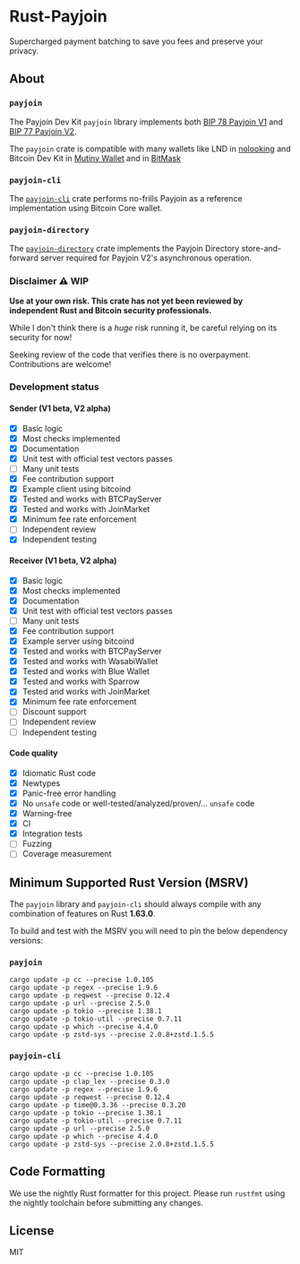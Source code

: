 # Rust-Payjoin

Supercharged payment batching to save you fees and preserve your privacy.

## About

### `payjoin`

The Payjoin Dev Kit `payjoin` library implements both [BIP 78 Payjoin V1](https://github.com/shesek/bips/blob/master/bip-0078.mediawiki) and [BIP 77 Payjoin V2](https://github.com/bitcoin/bips/pull/1483).

The `payjoin` crate is compatible with many wallets like LND in [nolooking](https://github.com/chaincase-app/nolooking) and Bitcoin Dev Kit in [Mutiny Wallet](https://github.com/MutinyWallet/mutiny-node) and in [BitMask](https://github.com/diba-io/bitmask-core)

### `payjoin-cli`

The [`payjoin-cli`](https://github.com/payjoin/rust-payjoin/tree/main/payjoin-cli) crate performs no-frills Payjoin as a reference implementation using Bitcoin Core wallet.

### `payjoin-directory`

The [`payjoin-directory`](https://github.com/payjoin/rust-payjoin/tree/main/payjoin-directory) crate implements the Payjoin Directory store-and-forward server required for Payjoin V2's asynchronous operation.

### Disclaimer ⚠️ WIP

**Use at your own risk. This crate has not yet been reviewed by independent Rust and Bitcoin security professionals.**

While I don't think there is a *huge* risk running it, be careful relying on its security for now!

Seeking review of the code that verifies there is no overpayment. Contributions are welcome!

### Development status

#### Sender (V1 beta, V2 alpha)

- [x] Basic logic
- [x] Most checks implemented
- [x] Documentation
- [x] Unit test with official test vectors passes
- [ ] Many unit tests
- [x] Fee contribution support
- [x] Example client using bitcoind
- [x] Tested and works with BTCPayServer
- [x] Tested and works with JoinMarket
- [x] Minimum fee rate enforcement
- [ ] Independent review
- [x] Independent testing

#### Receiver (V1 beta, V2 alpha)

- [x] Basic logic
- [x] Most checks implemented
- [x] Documentation
- [x] Unit test with official test vectors passes
- [ ] Many unit tests
- [x] Fee contribution support
- [x] Example server using bitcoind
- [x] Tested and works with BTCPayServer
- [x] Tested and works with WasabiWallet
- [x] Tested and works with Blue Wallet
- [x] Tested and works with Sparrow
- [x] Tested and works with JoinMarket
- [x] Minimum fee rate enforcement
- [ ] Discount support
- [ ] Independent review
- [ ] Independent testing

#### Code quality

- [x] Idiomatic Rust code
- [x] Newtypes
- [x] Panic-free error handling
- [x] No `unsafe` code or well-tested/analyzed/proven/... `unsafe` code
- [x] Warning-free
- [x] CI
- [x] Integration tests
- [ ] Fuzzing
- [ ] Coverage measurement

## Minimum Supported Rust Version (MSRV)

The `payjoin` library and `payjoin-cli` should always compile with any combination of features on Rust **1.63.0**.

To build and test with the MSRV you will need to pin the below dependency versions:

### `payjoin`

```shell
cargo update -p cc --precise 1.0.105
cargo update -p regex --precise 1.9.6
cargo update -p reqwest --precise 0.12.4
cargo update -p url --precise 2.5.0
cargo update -p tokio --precise 1.38.1
cargo update -p tokio-util --precise 0.7.11
cargo update -p which --precise 4.4.0
cargo update -p zstd-sys --precise 2.0.8+zstd.1.5.5
```

### `payjoin-cli`

```shell
cargo update -p cc --precise 1.0.105
cargo update -p clap_lex --precise 0.3.0
cargo update -p regex --precise 1.9.6
cargo update -p reqwest --precise 0.12.4
cargo update -p time@0.3.36 --precise 0.3.20
cargo update -p tokio --precise 1.38.1
cargo update -p tokio-util --precise 0.7.11
cargo update -p url --precise 2.5.0
cargo update -p which --precise 4.4.0
cargo update -p zstd-sys --precise 2.0.8+zstd.1.5.5
```

## Code Formatting

We use the nightly Rust formatter for this project. Please run `rustfmt` using the nightly toolchain before submitting any changes.

## License

MIT
